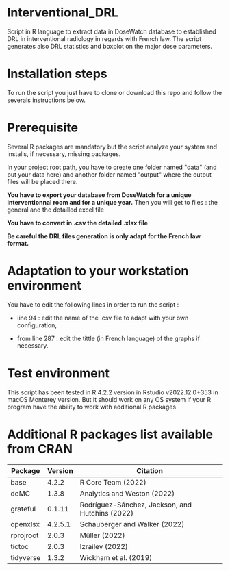 # Interventional_DRL

Script in R language to extract data in DoseWatch database to established DRL in interventional radiology in regards with French law. The script generates also DRL statistics and boxplot on the major dose parameters.

# Installation steps

To run the script you just have to clone or download this repo and follow the severals instructions below.

# Prerequisite

Several R packages are mandatory but the script analyze your system and installs, if necessary, missing packages.

In your project root path, you have to create one folder named "data" (and put your data here) and another folder named "output" where the output files will be placed there.

**You have to export your database from DoseWatch for a unique interventionnal room and for a unique year.** Then you will get to files : the general and the detailled excel file

**You have to convert in .csv the detailed .xlsx file**

**Be careful the DRL files generation is only adapt for the French law format.**

# Adaptation to your workstation environment

You have to edit the following lines in order to run the script :

-   line 94 : edit the name of the .csv file to adapt with your own configuration,

-   from line 287 : edit the tittle (in French language) of the graphs if necessary.

# Test environment

This script has been tested in R 4.2.2 version in Rstudio v2022.12.0+353 in macOS Monterey version. But it should work on any OS system if your R program have the ability to work with additional R packages

# Additional R packages list available from CRAN

| **Package** | **Version** | **Citation**                                    |
|-------------|-------------|-------------------------------------------------|
| base        | 4.2.2       | R Core Team (2022)                              |
| doMC        | 1.3.8       | Analytics and Weston (2022)                     |
| grateful    | 0.1.11      | Rodríguez-Sánchez, Jackson, and Hutchins (2022) |
| openxlsx    | 4.2.5.1     | Schauberger and Walker (2022)                   |
| rprojroot   | 2.0.3       | Müller (2022)                                   |
| tictoc      | 2.0.3       | Izrailev (2022)                                 |
| tidyverse   | 1.3.2       | Wickham et al. (2019)                           |
